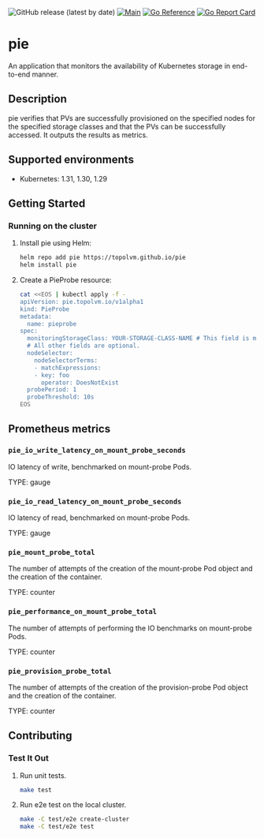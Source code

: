 ![GitHub release (latest by date)](https://img.shields.io/github/v/release/topolvm/pie?cacheSeconds=3600)
[![Main](https://github.com/topolvm/pie/actions/workflows/main.yaml/badge.svg)](https://github.com/topolvm/pie/actions)
[![Go Reference](https://pkg.go.dev/badge/github.com/topolvm/pie.svg)](https://pkg.go.dev/github.com/topolvm/pie)
[![Go Report Card](https://goreportcard.com/badge/github.com/topolvm/pie)](https://goreportcard.com/report/github.com/topolvm/pie)

# pie
An application that monitors the availability of Kubernetes storage in end-to-end manner.

## Description

pie verifies that PVs are successfully provisioned on the specified nodes for the specified storage classes and that the PVs can be successfully accessed. It outputs the results as metrics.

## Supported environments

- Kubernetes: 1.31, 1.30, 1.29

## Getting Started
### Running on the cluster

1. Install pie using Helm:
    ```sh
    helm repo add pie https://topolvm.github.io/pie
    helm install pie
    ```
2. Create a PieProbe resource:
    ```sh
    cat <<EOS | kubectl apply -f -
    apiVersion: pie.topolvm.io/v1alpha1
    kind: PieProbe
    metadata:
      name: pieprobe
    spec:
      monitoringStorageClass: YOUR-STORAGE-CLASS-NAME # This field is mandatory.
      # All other fields are optional.
      nodeSelector:
        nodeSelectorTerms:
        - matchExpressions:
        - key: foo
          operator: DoesNotExist
      probePeriod: 1
      probeThreshold: 10s
    EOS
    ```

## Prometheus metrics

### `pie_io_write_latency_on_mount_probe_seconds`

IO latency of write, benchmarked on mount-probe Pods.

TYPE: gauge

### `pie_io_read_latency_on_mount_probe_seconds`

IO latency of read, benchmarked on mount-probe Pods.

TYPE: gauge

### `pie_mount_probe_total`

The number of attempts of the creation of the mount-probe Pod object and the creation of the container.

TYPE: counter

### `pie_performance_on_mount_probe_total`

The number of attempts of performing the IO benchmarks on mount-probe Pods.

TYPE: counter

### `pie_provision_probe_total`

The number of attempts of the creation of the provision-probe Pod object and the creation of the container.

TYPE: counter

## Contributing

### Test It Out
1. Run unit tests.
    ```sh
    make test
    ```

2. Run e2e test on the local cluster.
    ```sh
    make -C test/e2e create-cluster
    make -C test/e2e test
    ```
